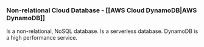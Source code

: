 
### Non-relational Cloud Database - [[AWS Cloud DynamoDB|AWS DynamoDB]]

Is a non-relational, NoSQL database.
Is a serverless database.
DynamoDB is a high performance service.

```
```

